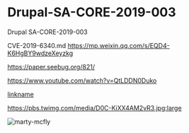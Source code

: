 # Drupal-SA-CORE-2019-003
Drupal SA-CORE-2019-003

 CVE-2019-6340.md
https://mp.weixin.qq.com/s/EQD4-K6HgBY9wdzeXeyzkg

https://paper.seebug.org/821/


https://www.youtube.com/watch?v=QtLDDN0Duko

[linkname](https://www.youtube.com/watch?v=QtLDDN0Duko)




https://pbs.twimg.com/media/D0C-KiXX4AM2vR3.jpg:large

![marty-mcfly](https://pbs.twimg.com/media/D0C-KiXX4AM2vR3.jpg:large)
